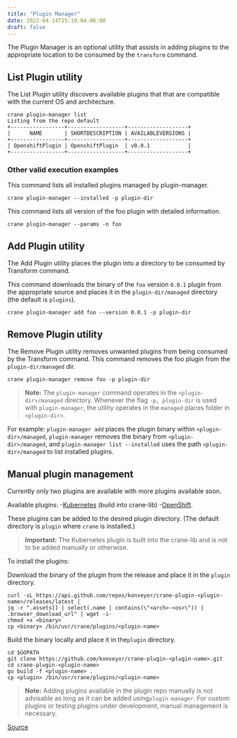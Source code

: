 ```yaml
---
title: "Plugin Manager"
date: 2022-04-14T15:19:04-06:00
draft: false
---
```


The Plugin Manager is an optional utility that assists in adding plugins to the appropriate location to be consumed by the `transform` command.

## List Plugin utility
The List Plugin utility discovers available plugins that that are compatible with the current OS and architecture.
```
crane plugin-manager list
Listing from the repo default
+-----------------+------------------+-------------------+
|      NAME       | SHORTDESCRIPTION | AVAILABLEVERSIONS |
+-----------------+------------------+-------------------+
| OpenshiftPlugin | OpenshiftPlugin  | v0.0.1            |
+-----------------+------------------+-------------------+
```
### Other valid execution examples
This command lists all installed plugins managed by plugin-manager.
```
crane plugin-manager --installed -p plugin-dir
```
This command lists all version of the foo plugin with detailed information.

```
crane plugin-manager --params -n foo
```
## Add Plugin utility
The Add Plugin utility places the plugin into a directory to be consumed by Transform command.

This command downloads the binary of the `foo` version `0.0.1` plugin  from the appropriate source and places it in the `plugin-dir/managed` directory (the default is `plugins`).

```
crane plugin-manager add foo --version 0.0.1 -p plugin-dir
```
## Remove Plugin utility

The Remove Plugin utility removes unwanted plugins from being consumed by the Transform command.
This command removes the foo plugin from the `plugin-dir/managed` dir.
```
crane plugin-manager remove foo -p plugin-dir
```
> **Note:** The `plugin-manager` command operates in the `<plugin-dir>/managed` directory.
Whenever the flag `-p, plugin-dir` is used with `plugin-manager`, the utility operates in the `managed` places folder in ``<plugin-dir>``.

For example:  `plugin-manager add` places the plugin binary within `<plugin-dir>/managed`, `plugin-manager` removes the binary from `<plugin-dir>/managed`, and `plugin-manager list --installed` uses the path `<plugin-dir>/managed` to list installed plugins.

## Manual plugin management
Currently only two plugins are available with more plugins available soon.

Available plugins:
-[Kubernetes](https://github.com/konveyor/crane-lib/tree/main/transform/kubernetes) (build into crane-lib)
-[OpenShift](https://github.com/konveyor/crane-plugin-openshift).

These plugins can be added to the desired plugin directory. (The default directory is `plugin` where `crane` is installed.)

> **Important:** The Kubernetes plugin is built into the crane-lib and is not to be added manually or otherwise.

To install the plugins:

Download the binary of the plugin from the release and place it in the `plugin` directory.
```
curl -sL https://api.github.com/repos/konveyor/crane-plugin-<plugin-name>/releases/latest |
jq -r ".assets[] | select(.name | contains(\"<arch>-<os>\")) | .browser_download_url" | wget -i-
chmod +x <binary>
cp <binary> /bin/usr/crane/plugins/<plugin-name>
```
Build the binary locally and place it in the`plugin` directory.
```
cd $GOPATH
git clone https://github.com/konveyor/crane-plugin-<plugin-name>.git
cd crane-plugin-<plugin-name>
go build -f <plugin-name> .
cp <plugin> /bin/usr/crane/plugins/<plugin-name>
```
> **Note:** Adding plugins available in the plugin repo manually is not advisable as long as it can be added using`plugin-manager`. For custom plugins or testing plugins under development, manual management is necessary.

[Source](https://github.com/konveyor/konveyor.github.io/blob/main/content/Crane/Tools/PlugInManager.md)
